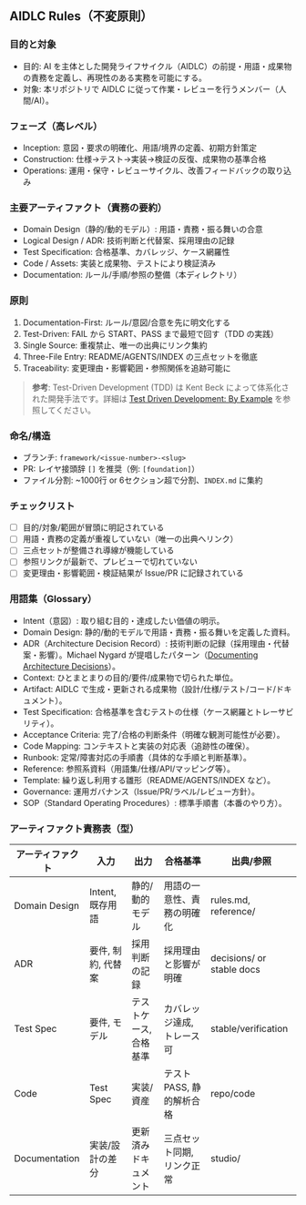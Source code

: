 ## AIDLC Rules（不変原則）

### 目的と対象
- 目的: AI を主体とした開発ライフサイクル（AIDLC）の前提・用語・成果物の責務を定義し、再現性のある実務を可能にする。
- 対象: 本リポジトリで AIDLC に従って作業・レビューを行うメンバー（人間/AI）。

### フェーズ（高レベル）
- Inception: 意図・要求の明確化、用語/境界の定義、初期方針策定
- Construction: 仕様→テスト→実装→検証の反復、成果物の基準合格
- Operations: 運用・保守・レビューサイクル、改善フィードバックの取り込み

### 主要アーティファクト（責務の要約）
- Domain Design（静的/動的モデル）: 用語・責務・振る舞いの合意
- Logical Design / ADR: 技術判断と代替案、採用理由の記録
- Test Specification: 合格基準、カバレッジ、ケース網羅性
- Code / Assets: 実装と成果物、テストにより検証済み
- Documentation: ルール/手順/参照の整備（本ディレクトリ）

### 原則
1) Documentation-First: ルール/意図/合意を先に明文化する
2) Test-Driven: FAIL から START、PASS まで最短で回す（TDD の実践）
3) Single Source: 重複禁止、唯一の出典にリンク集約
4) Three-File Entry: README/AGENTS/INDEX の三点セットを徹底
5) Traceability: 変更理由・影響範囲・参照関係を追跡可能に

> **参考**: Test-Driven Development (TDD) は Kent Beck によって体系化された開発手法です。詳細は [Test Driven Development: By Example](https://www.amazon.com/Test-Driven-Development-Kent-Beck/dp/0321146530) を参照してください。

### 命名/構造
- ブランチ: `framework/<issue-number>-<slug>`
- PR: レイヤ接頭辞 `[]` を推奨（例: `[foundation]`）
- ファイル分割: ~1000行 or 6セクション超で分割、`INDEX.md` に集約

### チェックリスト
- [ ] 目的/対象/範囲が冒頭に明記されている
- [ ] 用語・責務の定義が重複していない（唯一の出典へリンク）
- [ ] 三点セットが整備され導線が機能している
- [ ] 参照リンクが最新で、プレビューで切れていない
- [ ] 変更理由・影響範囲・検証結果が Issue/PR に記録されている

### 用語集（Glossary）
- Intent（意図）: 取り組む目的・達成したい価値の明示。
- Domain Design: 静的/動的モデルで用語・責務・振る舞いを定義した資料。
- ADR（Architecture Decision Record）: 技術判断の記録（採用理由・代替案・影響）。Michael Nygard が提唱したパターン（[Documenting Architecture Decisions](https://cognitect.com/blog/2011/11/15/documenting-architecture-decisions)）。
- Context: ひとまとまりの目的/要件/成果物で切られた単位。
- Artifact: AIDLC で生成・更新される成果物（設計/仕様/テスト/コード/ドキュメント）。
- Test Specification: 合格基準を含むテストの仕様（ケース網羅とトレーサビリティ）。
- Acceptance Criteria: 完了/合格の判断条件（明確な観測可能性が必要）。
- Code Mapping: コンテキストと実装の対応表（追跡性の確保）。
- Runbook: 定常/障害対応の手順書（具体的な手順と判断基準）。
- Reference: 参照系資料（用語集/仕様/API/マッピング等）。
- Template: 繰り返し利用する雛形（README/AGENTS/INDEX など）。
- Governance: 運用ガバナンス（Issue/PR/ラベル/レビュー方針）。
- SOP（Standard Operating Procedures）: 標準手順書（本番のやり方）。

### アーティファクト責務表（型）
| アーティファクト | 入力 | 出力 | 合格基準 | 出典/参照 |
|---|---|---|---|---|
| Domain Design | Intent, 既存用語 | 静的/動的モデル | 用語の一意性、責務の明確化 | rules.md, reference/ |
| ADR | 要件, 制約, 代替案 | 採用判断の記録 | 採用理由と影響が明確 | decisions/ or stable docs |
| Test Spec | 要件, モデル | テストケース, 合格基準 | カバレッジ達成, トレース可 | stable/verification |
| Code | Test Spec | 実装/資産 | テストPASS, 静的解析合格 | repo/code |
| Documentation | 実装/設計の差分 | 更新済みドキュメント | 三点セット同期, リンク正常 | studio/ |

